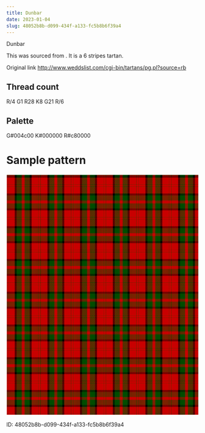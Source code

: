 ```yaml
---
title: Dunbar
date: 2023-01-04
slug: 48052b8b-d099-434f-a133-fc5b8b6f39a4
---
```

Dunbar

This was sourced from <no value>.  It is a 6 stripes tartan.

Original link http://www.weddslist.com/cgi-bin/tartans/pg.pl?source=rb

## Thread count
R/4 G1 R28 K8 G21 R/6

## Palette
G#004c00 K#000000 R#c80000

# Sample pattern

![Tartan detail](tartan.png "R/4 G1 R28 K8 G21 R/6 tartan")

ID: 48052b8b-d099-434f-a133-fc5b8b6f39a4